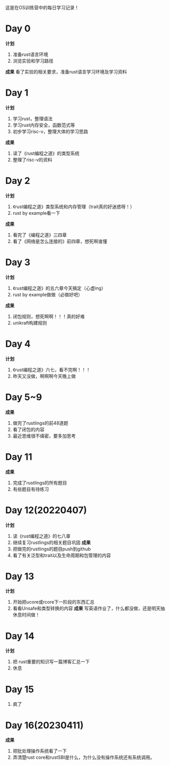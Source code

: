 这是在OS训练营中的每日学习记录！
# Day 0
**计划**
1. 准备rust语言环境
2. 浏览实验和学习路径

**成果** 
看了实验的相关要求，准备rust语言学习环境及学习资料

# Day 1
**计划**
1. 学习rust，整理语法
2. 学习rust内存安全，函数范式等
3. 初步学习risc-v，整理大体的学习思路

**成果**
1. 读了《rust编程之道》的类型系统
2. 整理了risc-v的资料

# Day 2
**计划**
1. 《rust编程之道》类型系统和内存管理（trait真的好迷惑呀！）
2. rust by example看一下

**成果**
1. 看完了《编程之道》三四章
2. 看了《网络是怎么连接的》前四章，想死啊谁懂

# Day 3
**计划**
1. 《rust编程之道》的五六章今天搞定（心虚ing）
2. rust by example做做（必做好吧）

**成果**
1. 闭包规则，想死啊啊！！！真的好难
2. unikraft构建规则
 
# Day 4
**计划**
1. 《rust编程之道》六七，看不完啊！！！
2. 昨天又没做，啊啊啊今天晚上做

# Day 5~9
**成果**
1. 做完了rustlings的前48道题
2. 看了闭包的内容
3. 最近思维很不缜密，要多加思考


# Day 11
**成果**
1. 完成了rustlings的所有题目
2. 有些题目有待练习
# Day 12(20220407)
**计划**
1. 读《rust编程之道》的七八章
2. 继续复习rustlings的相关题目巩固
**成果**
1. 把做完的rustlings的题目push到github
2. 看了有关泛型和trait以及生命周期和包管理的内容

# Day 13
**计划**
1. 开始把ucore或rcore下一阶段的东西汇总
2. 看看Unsafe和类型转换的内容
**成果**
写英语作业了，什么都没做，还是明天抽休息时间做！


# Day 14
**计划**
1. 把 rust重要的知识写一篇博客汇总一下
2. 休息


# Day 15
1. 疯了

# Day 16(20230411)
**成果**
1. 把批处理操作系统看了一下
2. 弄清楚rust core和rustSBI是什么，为什么没有操作系统还有系统调用。




